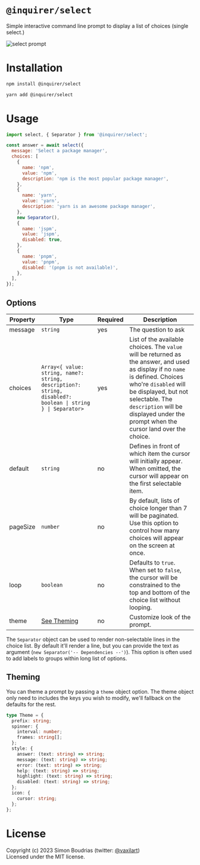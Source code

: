 # `@inquirer/select`

Simple interactive command line prompt to display a list of choices (single select.)

![select prompt](https://cdn.rawgit.com/SBoudrias/Inquirer.js/28ae8337ba51d93e359ef4f7ee24e79b69898962/assets/screenshots/list.svg)

# Installation

```sh
npm install @inquirer/select

yarn add @inquirer/select
```

# Usage

```js
import select, { Separator } from '@inquirer/select';

const answer = await select({
  message: 'Select a package manager',
  choices: [
    {
      name: 'npm',
      value: 'npm',
      description: 'npm is the most popular package manager',
    },
    {
      name: 'yarn',
      value: 'yarn',
      description: 'yarn is an awesome package manager',
    },
    new Separator(),
    {
      name: 'jspm',
      value: 'jspm',
      disabled: true,
    },
    {
      name: 'pnpm',
      value: 'pnpm',
      disabled: '(pnpm is not available)',
    },
  ],
});
```

## Options

| Property | Type                                                                                                       | Required | Description                                                                                                                                                                                                                                                                         |
| -------- | ---------------------------------------------------------------------------------------------------------- | -------- | ----------------------------------------------------------------------------------------------------------------------------------------------------------------------------------------------------------------------------------------------------------------------------------- |
| message  | `string`                                                                                                   | yes      | The question to ask                                                                                                                                                                                                                                                                 |
| choices  | `Array<{ value: string, name?: string, description?: string, disabled?: boolean \| string } \| Separator>` | yes      | List of the available choices. The `value` will be returned as the answer, and used as display if no `name` is defined. Choices who're `disabled` will be displayed, but not selectable. The `description` will be displayed under the prompt when the cursor land over the choice. |
| default  | `string`                                                                                                   | no       | Defines in front of which item the cursor will initially appear. When omitted, the cursor will appear on the first selectable item.                                                                                                                                                 |
| pageSize | `number`                                                                                                   | no       | By default, lists of choice longer than 7 will be paginated. Use this option to control how many choices will appear on the screen at once.                                                                                                                                         |
| loop     | `boolean`                                                                                                  | no       | Defaults to `true`. When set to `false`, the cursor will be constrained to the top and bottom of the choice list without looping.                                                                                                                                                   |
| theme    | [See Theming](#Theming)                                                                                    | no       | Customize look of the prompt.                                                                                                                                                                                                                                                       |

The `Separator` object can be used to render non-selectable lines in the choice list. By default it'll render a line, but you can provide the text as argument (`new Separator('-- Dependencies --')`). This option is often used to add labels to groups within long list of options.

## Theming

You can theme a prompt by passing a `theme` object option. The theme object only need to includes the keys you wish to modify, we'll fallback on the defaults for the rest.

```ts
type Theme = {
  prefix: string;
  spinner: {
    interval: number;
    frames: string[];
  };
  style: {
    answer: (text: string) => string;
    message: (text: string) => string;
    error: (text: string) => string;
    help: (text: string) => string;
    highlight: (text: string) => string;
    disabled: (text: string) => string;
  };
  icon: {
    cursor: string;
  };
};
```

# License

Copyright (c) 2023 Simon Boudrias (twitter: [@vaxilart](https://twitter.com/Vaxilart))<br/>
Licensed under the MIT license.
